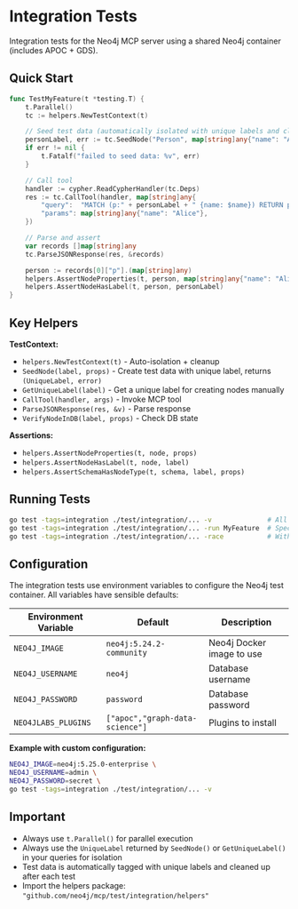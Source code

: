 # Integration Tests

Integration tests for the Neo4j MCP server using a shared Neo4j container (includes APOC + GDS).

## Quick Start

```go
func TestMyFeature(t *testing.T) {
    t.Parallel()
    tc := helpers.NewTestContext(t)

    // Seed test data (automatically isolated with unique labels and cleaned up)
    personLabel, err := tc.SeedNode("Person", map[string]any{"name": "Alice"})
    if err != nil {
        t.Fatalf("failed to seed data: %v", err)
    }

    // Call tool
    handler := cypher.ReadCypherHandler(tc.Deps)
    res := tc.CallTool(handler, map[string]any{
        "query":  "MATCH (p:" + personLabel + " {name: $name}) RETURN p",
        "params": map[string]any{"name": "Alice"},
    })

    // Parse and assert
    var records []map[string]any
    tc.ParseJSONResponse(res, &records)

    person := records[0]["p"].(map[string]any)
    helpers.AssertNodeProperties(t, person, map[string]any{"name": "Alice"})
    helpers.AssertNodeHasLabel(t, person, personLabel)
}
```

## Key Helpers

**TestContext:**

- `helpers.NewTestContext(t)` - Auto-isolation + cleanup
- `SeedNode(label, props)` - Create test data with unique label, returns `(UniqueLabel, error)`
- `GetUniqueLabel(label)` - Get a unique label for creating nodes manually
- `CallTool(handler, args)` - Invoke MCP tool
- `ParseJSONResponse(res, &v)` - Parse response
- `VerifyNodeInDB(label, props)` - Check DB state

**Assertions:**

- `helpers.AssertNodeProperties(t, node, props)`
- `helpers.AssertNodeHasLabel(t, node, label)`
- `helpers.AssertSchemaHasNodeType(t, schema, label, props)`

## Running Tests

```bash
go test -tags=integration ./test/integration/... -v              # All tests
go test -tags=integration ./test/integration/... -run MyFeature  # Specific test
go test -tags=integration ./test/integration/... -race           # With race detection
```

## Configuration

The integration tests use environment variables to configure the Neo4j test container. All variables have sensible defaults:

| Environment Variable | Default                         | Description               |
| -------------------- | ------------------------------- | ------------------------- |
| `NEO4J_IMAGE`        | `neo4j:5.24.2-community`        | Neo4j Docker image to use |
| `NEO4J_USERNAME`     | `neo4j`                         | Database username         |
| `NEO4J_PASSWORD`     | `password`                      | Database password         |
| `NEO4JLABS_PLUGINS`  | `["apoc","graph-data-science"]` | Plugins to install        |

**Example with custom configuration:**

```bash
NEO4J_IMAGE=neo4j:5.25.0-enterprise \
NEO4J_USERNAME=admin \
NEO4J_PASSWORD=secret \
go test -tags=integration ./test/integration/... -v
```

## Important

- Always use `t.Parallel()` for parallel execution
- Always use the `UniqueLabel` returned by `SeedNode()` or `GetUniqueLabel()` in your queries for isolation
- Test data is automatically tagged with unique labels and cleaned up after each test
- Import the helpers package: `"github.com/neo4j/mcp/test/integration/helpers"`
